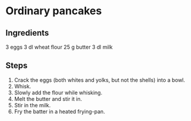 # Ordinary pancakes

## Ingredients

3 eggs
3 dl wheat flour
25 g butter
3 dl milk

## Steps

1. Crack the eggs (both whites and yolks, but not the shells) into a bowl.
2. Whisk.
3. Slowly add the flour while whisking.
4. Melt the butter and stir it in.
5. Stir in the milk.
6. Fry the batter in a heated frying-pan.
